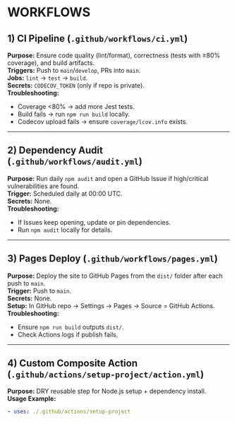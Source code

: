 # WORKFLOWS

## 1) CI Pipeline (`.github/workflows/ci.yml`)
**Purpose:** Ensure code quality (lint/format), correctness (tests with ≥80% coverage), and build artifacts.  
**Triggers:** Push to `main`/`develop`, PRs into `main`.  
**Jobs:** `lint` → `test` → `build`.  
**Secrets:** `CODECOV_TOKEN` (only if repo is private).  
**Troubleshooting:**  
- Coverage <80% → add more Jest tests.  
- Build fails → run `npm run build` locally.  
- Codecov upload fails → ensure `coverage/lcov.info` exists.

---

## 2) Dependency Audit (`.github/workflows/audit.yml`)
**Purpose:** Run daily `npm audit` and open a GitHub Issue if high/critical vulnerabilities are found.  
**Trigger:** Scheduled daily at 00:00 UTC.  
**Secrets:** None.  
**Troubleshooting:**  
- If Issues keep opening, update or pin dependencies.  
- Run `npm audit` locally for details.

---

## 3) Pages Deploy (`.github/workflows/pages.yml`)
**Purpose:** Deploy the site to GitHub Pages from the `dist/` folder after each push to `main`.  
**Trigger:** Push to `main`.  
**Secrets:** None.  
**Setup:** In GitHub repo → Settings → Pages → Source = GitHub Actions.  
**Troubleshooting:**  
- Ensure `npm run build` outputs `dist/`.  
- Check Actions logs if publish fails.

---

## 4) Custom Composite Action (`.github/actions/setup-project/action.yml`)
**Purpose:** DRY reusable step for Node.js setup + dependency install.  
**Usage Example:**  
```yaml
- uses: ./.github/actions/setup-project
